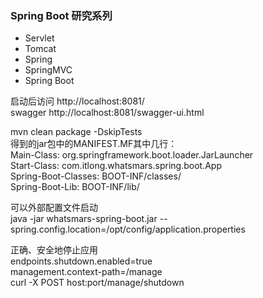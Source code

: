 ### Spring Boot 研究系列
- Servlet
- Tomcat
- Spring
- SpringMVC
- Spring Boot

启动后访问 http://localhost:8081/ <br />
swagger http://localhost:8081/swagger-ui.html

mvn clean package -DskipTests <br />
得到的jar包中的MANIFEST.MF其中几行： <br />
Main-Class: org.springframework.boot.loader.JarLauncher <br />
Start-Class: com.itlong.whatsmars.spring.boot.App <br />
Spring-Boot-Classes: BOOT-INF/classes/ <br />
Spring-Boot-Lib: BOOT-INF/lib/ <br />

可以外部配置文件启动 <br />
java -jar whatsmars-spring-boot.jar --spring.config.location=/opt/config/application.properties <br />

正确、安全地停止应用 <br />
endpoints.shutdown.enabled=true <br />
management.context-path=/manage <br />
curl -X POST host:port/manage/shutdown